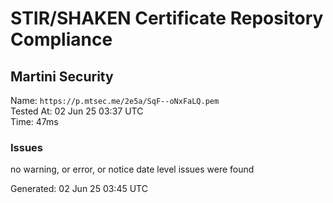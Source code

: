 # STIR/SHAKEN Certificate Repository Compliance

## Martini Security

Name: `https://p.mtsec.me/2e5a/SqF--oNxFaLQ.pem`\
Tested At: 02 Jun 25 03:37 UTC\
Time: 47ms

### Issues

no warning, or error, or notice date level issues were found

Generated: 02 Jun 25 03:45 UTC